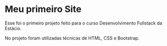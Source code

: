# Meu primeiro Site

Esse foi o primeiro projeto feito para o curso Desenvolvimento Fullstack da Estácio.

No projeto foram utilizadas técnicas de HTML, CSS e Bootstrap.
